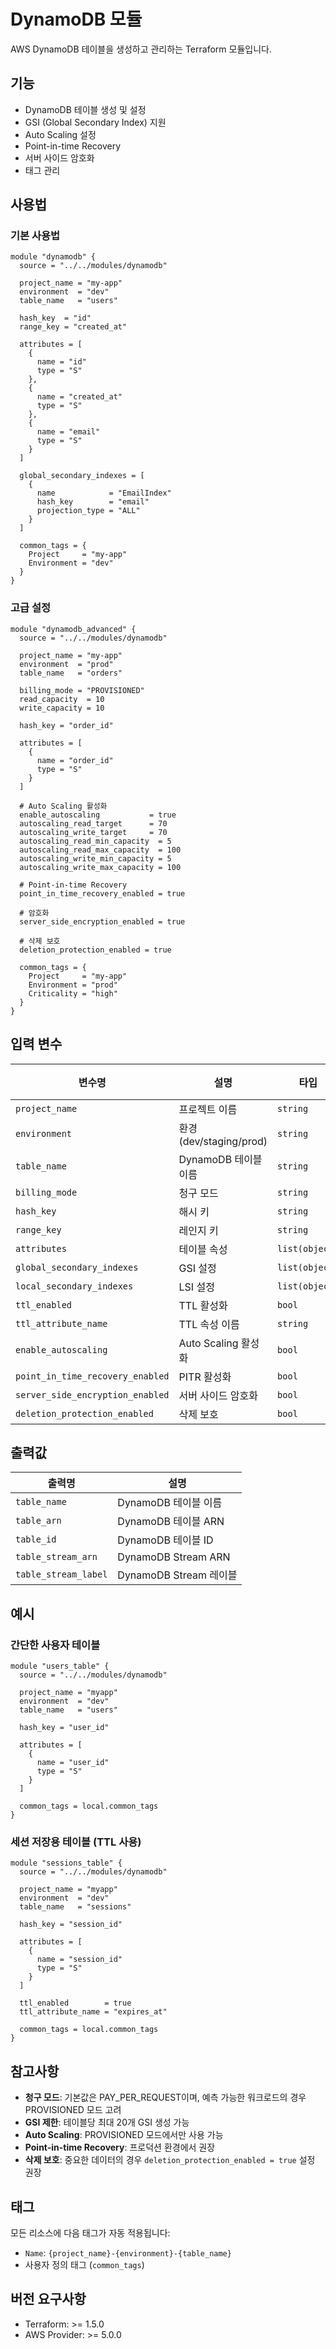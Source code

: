 # DynamoDB 모듈

AWS DynamoDB 테이블을 생성하고 관리하는 Terraform 모듈입니다.

## 기능

- DynamoDB 테이블 생성 및 설정
- GSI (Global Secondary Index) 지원
- Auto Scaling 설정
- Point-in-time Recovery
- 서버 사이드 암호화
- 태그 관리

## 사용법

### 기본 사용법

```hcl
module "dynamodb" {
  source = "../../modules/dynamodb"
  
  project_name = "my-app"
  environment  = "dev"
  table_name   = "users"
  
  hash_key  = "id"
  range_key = "created_at"
  
  attributes = [
    {
      name = "id"
      type = "S"
    },
    {
      name = "created_at"
      type = "S"
    },
    {
      name = "email"
      type = "S"
    }
  ]
  
  global_secondary_indexes = [
    {
      name            = "EmailIndex"
      hash_key        = "email"
      projection_type = "ALL"
    }
  ]
  
  common_tags = {
    Project     = "my-app"
    Environment = "dev"
  }
}
```

### 고급 설정

```hcl
module "dynamodb_advanced" {
  source = "../../modules/dynamodb"
  
  project_name = "my-app"
  environment  = "prod"
  table_name   = "orders"
  
  billing_mode = "PROVISIONED"
  read_capacity  = 10
  write_capacity = 10
  
  hash_key = "order_id"
  
  attributes = [
    {
      name = "order_id"
      type = "S"
    }
  ]
  
  # Auto Scaling 활성화
  enable_autoscaling           = true
  autoscaling_read_target      = 70
  autoscaling_write_target     = 70
  autoscaling_read_min_capacity  = 5
  autoscaling_read_max_capacity  = 100
  autoscaling_write_min_capacity = 5
  autoscaling_write_max_capacity = 100
  
  # Point-in-time Recovery
  point_in_time_recovery_enabled = true
  
  # 암호화
  server_side_encryption_enabled = true
  
  # 삭제 보호
  deletion_protection_enabled = true
  
  common_tags = {
    Project     = "my-app"
    Environment = "prod"
    Criticality = "high"
  }
}
```

## 입력 변수

| 변수명 | 설명 | 타입 | 기본값 | 필수 |
|--------|------|------|--------|------|
| `project_name` | 프로젝트 이름 | `string` | - | ✅ |
| `environment` | 환경 (dev/staging/prod) | `string` | - | ✅ |
| `table_name` | DynamoDB 테이블 이름 | `string` | - | ✅ |
| `billing_mode` | 청구 모드 | `string` | `"PAY_PER_REQUEST"` | ❌ |
| `hash_key` | 해시 키 | `string` | - | ✅ |
| `range_key` | 레인지 키 | `string` | `null` | ❌ |
| `attributes` | 테이블 속성 | `list(object)` | `[]` | ✅ |
| `global_secondary_indexes` | GSI 설정 | `list(object)` | `[]` | ❌ |
| `local_secondary_indexes` | LSI 설정 | `list(object)` | `[]` | ❌ |
| `ttl_enabled` | TTL 활성화 | `bool` | `false` | ❌ |
| `ttl_attribute_name` | TTL 속성 이름 | `string` | `""` | ❌ |
| `enable_autoscaling` | Auto Scaling 활성화 | `bool` | `false` | ❌ |
| `point_in_time_recovery_enabled` | PITR 활성화 | `bool` | `false` | ❌ |
| `server_side_encryption_enabled` | 서버 사이드 암호화 | `bool` | `true` | ❌ |
| `deletion_protection_enabled` | 삭제 보호 | `bool` | `false` | ❌ |

## 출력값

| 출력명 | 설명 |
|--------|------|
| `table_name` | DynamoDB 테이블 이름 |
| `table_arn` | DynamoDB 테이블 ARN |
| `table_id` | DynamoDB 테이블 ID |
| `table_stream_arn` | DynamoDB Stream ARN |
| `table_stream_label` | DynamoDB Stream 레이블 |

## 예시

### 간단한 사용자 테이블

```hcl
module "users_table" {
  source = "../../modules/dynamodb"
  
  project_name = "myapp"
  environment  = "dev"
  table_name   = "users"
  
  hash_key = "user_id"
  
  attributes = [
    {
      name = "user_id"
      type = "S"
    }
  ]
  
  common_tags = local.common_tags
}
```

### 세션 저장용 테이블 (TTL 사용)

```hcl
module "sessions_table" {
  source = "../../modules/dynamodb"
  
  project_name = "myapp"
  environment  = "dev"
  table_name   = "sessions"
  
  hash_key = "session_id"
  
  attributes = [
    {
      name = "session_id"
      type = "S"
    }
  ]
  
  ttl_enabled        = true
  ttl_attribute_name = "expires_at"
  
  common_tags = local.common_tags
}
```

## 참고사항

- **청구 모드**: 기본값은 PAY_PER_REQUEST이며, 예측 가능한 워크로드의 경우 PROVISIONED 모드 고려
- **GSI 제한**: 테이블당 최대 20개 GSI 생성 가능
- **Auto Scaling**: PROVISIONED 모드에서만 사용 가능
- **Point-in-time Recovery**: 프로덕션 환경에서 권장
- **삭제 보호**: 중요한 데이터의 경우 `deletion_protection_enabled = true` 설정 권장

## 태그

모든 리소스에 다음 태그가 자동 적용됩니다:
- `Name`: `{project_name}-{environment}-{table_name}`
- 사용자 정의 태그 (`common_tags`)

## 버전 요구사항

- Terraform: >= 1.5.0
- AWS Provider: >= 5.0.0